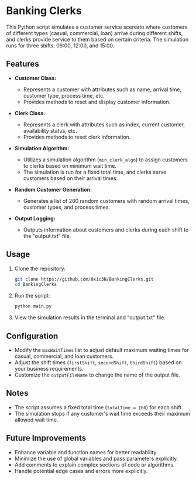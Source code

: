 # Banking Clerks

This Python script simulates a customer service scenario where customers of different types (casual, commercial, loan) arrive during different shifts, and clerks provide service to them based on certain criteria. The simulation runs for three shifts: 09:00, 12:00, and 15:00.

## Features
- **Customer Class:**
  - Represents a customer with attributes such as name, arrival time, customer type, process time, etc.
  - Provides methods to reset and display customer information.

- **Clerk Class:**
  - Represents a clerk with attributes such as index, current customer, availability status, etc.
  - Provides methods to reset clerk information.

- **Simulation Algorithm:**
  - Utilizes a simulation algorithm (`min_clerk_algo`) to assign customers to clerks based on minimum wait time.
  - The simulation is run for a fixed total time, and clerks serve customers based on their arrival times.

- **Random Customer Generation:**
  - Generates a list of 200 random customers with random arrival times, customer types, and process times.

- **Output Logging:**
  - Outputs information about customers and clerks during each shift to the "output.txt" file.

## Usage
1. Clone the repository:

    ```bash
    git clone https://github.com/0x1c3N/BankingClerks.git
    cd BankingClerks
    ```

2. Run the script:

    ```bash
    python main.py
    ```

3. View the simulation results in the terminal and "output.txt" file.

## Configuration
- Modify the `maxWaitTimes` list to adjust default maximum waiting times for casual, commercial, and loan customers.
- Adjust the shift times (`firstShift`, `secondShift`, `thirdShift`) based on your business requirements.
- Customize the `outputFileName` to change the name of the output file.

## Notes
- The script assumes a fixed total time (`totalTime = 160`) for each shift.
- The simulation stops if any customer's wait time exceeds their maximum allowed wait time.

## Future Improvements
- Enhance variable and function names for better readability.
- Minimize the use of global variables and pass parameters explicitly.
- Add comments to explain complex sections of code or algorithms.
- Handle potential edge cases and errors more explicitly.
